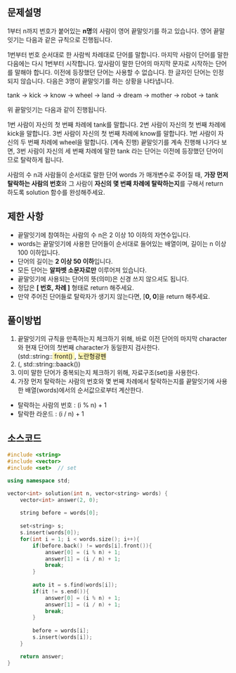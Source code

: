 
## 문제설명
1부터 n까지 번호가 붙어있는 **n명**의 사람이 영어 끝말잇기를 하고 있습니다. 영어 끝말잇기는 다음과 같은 규칙으로 진행됩니다.

1번부터 번호 순서대로 한 사람씩 차례대로 단어를 말합니다.
마지막 사람이 단어를 말한 다음에는 다시 1번부터 시작합니다.
앞사람이 말한 단어의 마지막 문자로 시작하는 단어를 말해야 합니다.
이전에 등장했던 단어는 사용할 수 없습니다.
한 글자인 단어는 인정되지 않습니다.
다음은 3명이 끝말잇기를 하는 상황을 나타냅니다.

tank → kick → know → wheel → land → dream → mother → robot → tank

위 끝말잇기는 다음과 같이 진행됩니다.

1번 사람이 자신의 첫 번째 차례에 tank를 말합니다.
2번 사람이 자신의 첫 번째 차례에 kick을 말합니다.
3번 사람이 자신의 첫 번째 차례에 know를 말합니다.
1번 사람이 자신의 두 번째 차례에 wheel을 말합니다.
(계속 진행)
끝말잇기를 계속 진행해 나가다 보면, 3번 사람이 자신의 세 번째 차례에 말한 tank 라는 단어는 이전에 등장했던 단어이므로 탈락하게 됩니다.

사람의 수 n과 사람들이 순서대로 말한 단어 words 가 매개변수로 주어질 때, **가장 먼저 탈락하는 사람의 번호**와 그 사람이 **자신의 몇 번째 차례에 탈락하는지**를 구해서 return 하도록 solution 함수를 완성해주세요.


## 제한 사항
- 끝말잇기에 참여하는 사람의 수 n은 2 이상 10 이하의 자연수입니다.
- words는 끝말잇기에 사용한 단어들이 순서대로 들어있는 배열이며, 길이는 n 이상 100 이하입니다.
- 단어의 길이는 **2 이상 50 이하**입니다.
- 모든 단어는 **알파벳 소문자로만** 이루어져 있습니다.
- 끝말잇기에 사용되는 단어의 뜻(의미)은 신경 쓰지 않으셔도 됩니다.
- 정답은 **[ 번호, 차례 ]** 형태로 return 해주세요.
- 만약 주어진 단어들로 탈락자가 생기지 않는다면, [**0, 0**]을 return 해주세요.


## 풀이방법
1) 끝말잇기의 규칙을 만족하는지 체크하기 위해, 바로 이전 단어의 마지막 character와 현재 단어의 첫번째 character가 동일한지 검사한다.  
   (std::string::<span style="background-color:#fff5b1"> front() </span>, 
<span style="background-color:#fff5b1"> 노란형광펜 </span>
3) (, std::string::baack())
4) 이미 말한 단어가 중복되는지 체크하기 위해, 자료구조(set)을 사용한다.
5) 가장 먼저 탈락하는 사람의 번호와 몇 번째 차례에서 탈락하는지를 끝말잇기에 사용한 배열(words)에서의 순서값으로부터 계산한다.
  - 탈락하는 사람의 번호 : (i % n) + 1
  - 탈락한 라운드 : (i / n) + 1


## 소스코드
```C++
#include <string>
#include <vector>
#include <set>  // set

using namespace std;

vector<int> solution(int n, vector<string> words) {
    vector<int> answer(2, 0);
    
    string before = words[0];
    
    set<string> s;
    s.insert(words[0]);
    for(int i = 1; i < words.size(); i++){
        if(before.back() != words[i].front()){
            answer[0] = (i % n) + 1;
            answer[1] = (i / n) + 1;
            break;
        }
        
        auto it = s.find(words[i]);
        if(it != s.end()){
            answer[0] = (i % n) + 1;
            answer[1] = (i / n) + 1;
            break;
        }
        
        before = words[i];
        s.insert(words[i]);
    }

    return answer;
}
```
